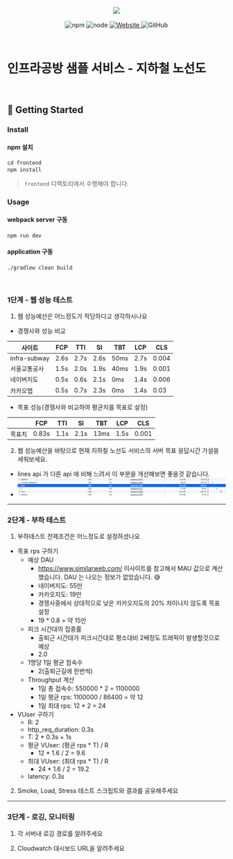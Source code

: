 <p align="center">
    <img width="200px;" src="https://raw.githubusercontent.com/woowacourse/atdd-subway-admin-frontend/master/images/main_logo.png"/>
</p>
<p align="center">
  <img alt="npm" src="https://img.shields.io/badge/npm-%3E%3D%205.5.0-blue">
  <img alt="node" src="https://img.shields.io/badge/node-%3E%3D%209.3.0-blue">
  <a href="https://edu.nextstep.camp/c/R89PYi5H" alt="nextstep atdd">
    <img alt="Website" src="https://img.shields.io/website?url=https%3A%2F%2Fedu.nextstep.camp%2Fc%2FR89PYi5H">
  </a>
  <img alt="GitHub" src="https://img.shields.io/github/license/next-step/atdd-subway-service">
</p>

<br>

# 인프라공방 샘플 서비스 - 지하철 노선도

<br>

## 🚀 Getting Started

### Install
#### npm 설치
```
cd frontend
npm install
```
> `frontend` 디렉토리에서 수행해야 합니다.

### Usage
#### webpack server 구동
```
npm run dev
```
#### application 구동
```
./gradlew clean build
```
<br>


### 1단계 - 웹 성능 테스트
1. 웹 성능예산은 어느정도가 적당하다고 생각하시나요
- 경쟁사와 성능 비교 

| 사이트          | FCP  | TTI  | SI   | TBT  | LCP  | CLS   |
|--------------|------|------|------|------|------|-------|
| infra-subway | 2.6s | 2.7s | 2.6s | 50ms | 2.7s | 0.004 |
| 서울교통공사       | 1.5s | 2.0s | 1.9s | 40ms | 1.9s | 0.001 |
| 네이버지도        | 0.5s | 0.6s | 2.1s | 0ms  | 1.4s | 0.006 |
| 카카오맵         | 0.5s | 0.7s | 2.3s | 0ms  | 1.4s | 0.03  |

- 목표 성능(경쟁사와 비교하여 평균치를 목표로 설정)

|     | FCP   | TTI  | SI   | TBT  | LCP  | CLS   |
|-----|-------|------|------|------|------|-------|
| 목표치 | 0.83s | 1.1s | 2.1s | 13ms | 1.5s | 0.001 |


2. 웹 성능예산을 바탕으로 현재 지하철 노선도 서비스의 서버 목표 응답시간 가설을 세워보세요.
- lines api 가 다른 api 에 비해 느려서 이 부분을 개선해보면 좋을것 같습니다.
- ![](./image/api-response.png)

---

### 2단계 - 부하 테스트 
1. 부하테스트 전제조건은 어느정도로 설정하셨나요
- 목표 rps 구하기
  - 예상 DAU
    - https://www.similarweb.com/ 이사이트를 참고해서 MAU 값으로 계산했습니다. DAU 는 나오는 정보가 없었습니다. 😅
    - 네이버지도: 55만
    - 카카오지도: 19만
    - 경쟁사중에서 상대적으로 낮은 카카오지도의 20% 차이나지 않도록 목표 설정
    - 19 * 0.8 = 약 15만
  - 피크 시간대의 집중률
    - 출퇴근 시간대가 피크시간대로 평소대비 2배정도 트래픽이 발생할것으로 예상
    - 2.0
  - 1명당 1일 평균 접속수
    - 2(출퇴근길에 한번씩)
  - Throughput 계산
    - 1일 총 접속수: 550000 * 2 = 1100000
    - 1일 평균 rps: 1100000 / 86400 = 약 12
    - 1일 최대 rps: 12 * 2 = 24
- VUser 구하기
  - R: 2
  - http_req_duration: 0.3s
  - T: 2 * 0.3s + 1s
  - 평균 VUser: (평균 rps * T) / R
    - 12 * 1.6 / 2 = 9.6
  - 최대 VUser: (최대 rps * T) / R
    - 24 * 1.6 / 2 = 19.2
  - latency: 0.3s

2. Smoke, Load, Stress 테스트 스크립트와 결과를 공유해주세요

---

### 3단계 - 로깅, 모니터링
1. 각 서버내 로깅 경로를 알려주세요

2. Cloudwatch 대시보드 URL을 알려주세요
